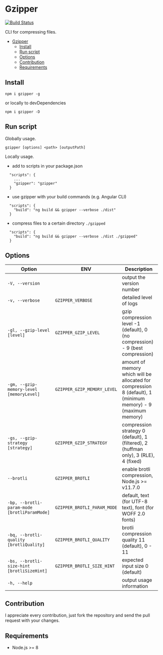 # Gzipper
[![Build Status](https://travis-ci.org/gios/gzipper.svg?branch=master)](https://travis-ci.org/gios/gzipper)

CLI for compressing files.
- [Gzipper](#gzipper)
  - [Install](#install)
  - [Run script](#run-script)
  - [Options](#options)
  - [Contribution](#contribution)
  - [Requirements](#requirements)

## Install

`npm i gzipper -g`

or locally to devDependencies

`npm i gzipper -D`

## Run script

Globally usage.

`gzipper [options] <path> [outputPath]`

Locally usage.

- add to scripts in your package.json

```
  "scripts": {
    ...
    "gzipper": "gzipper"
  }
```

- use gzipper with your build commands (e.g. Angular CLI)

```
  "scripts": {
    "build": "ng build && gzipper --verbose ./dist"
  }
```

- compress files to a certain directory `./gzipped`

```
  "scripts": {
    "build": "ng build && gzipper --verbose ./dist ./gzipped"
  }
```

## Options

| Option                                       | ENV                         | Description                                                                                                   |
| -------------------------------------------- | --------------------------- | ------------------------------------------------------------------------------------------------------------- |
| `-V, --version`                              |                             | output the version number                                                                                     |
| `-v, --verbose`                              | `GZIPPER_VERBOSE`           | detailed level of logs                                                                                        |
| `-gl, --gzip-level [level]`                  | `GZIPPER_GZIP_LEVEL`        | gzip compression level -1 (default), 0 (no compression) - 9 (best compression)                                |
| `-gm, --gzip-memory-level [memoryLevel]`     | `GZIPPER_GZIP_MEMORY_LEVEL` | amount of memory which will be allocated for compression 8 (default), 1 (minimum memory) - 9 (maximum memory) |
| `-gs, --gzip-strategy [strategy]`            | `GZIPPER_GZIP_STRATEGY`     | compression strategy 0 (default), 1 (filtered), 2 (huffman only), 3 (RLE), 4 (fixed)                          |
| `--brotli`                                   | `GZIPPER_BROTLI`            | enable brotli compression, Node.js >= v11.7.0                                                                 |
| `-bp, --brotli-param-mode [brotliParamMode]` | `GZIPPER_BROTLI_PARAM_MODE` | default, text (for UTF-8 text), font (for WOFF 2.0 fonts)                                                     |
| `-bq, --brotli-quality [brotliQuality]`      | `GZIPPER_BROTLI_QUALITY`    | brotli compression quality 11 (default), 0 - 11                                                               |
| `-bs, --brotli-size-hint [brotliSizeHint]`   | `GZIPPER_BROTLI_SIZE_HINT`  | expected input size 0 (default)                                                                               |
| `-h, --help`                                 |                             | output usage information                                                                                      |

## Contribution

I appreciate every contribution, just fork the repository and send the pull request with your changes.

## Requirements

- Node.js >= 8
